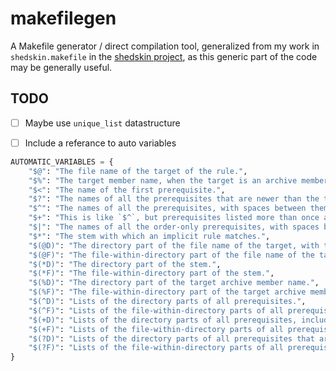 # makefilegen

A Makefile generator / direct compilation tool, generalized from my work in `shedskin.makefile` in the [shedskin project](https://github.com/shedskin/shedskin), as this generic part of the code may be generally useful.


## TODO

- [ ] Maybe use `unique_list` datastructure

- [ ] Include a referance to auto variables

```python
AUTOMATIC_VARIABLES = {
    "$@": "The file name of the target of the rule.",
    "$%": "The target member name, when the target is an archive member.",
    "$<": "The name of the first prerequisite.",
    "$?": "The names of all the prerequisites that are newer than the target, with spaces between them.",
    "$^": "The names of all the prerequisites, with spaces between them.",
    "$+": "This is like `$^`, but prerequisites listed more than once are duplicated in the order they were listed in the makefile.",
    "$|": "The names of all the order-only prerequisites, with spaces between them.",
    "$*": "The stem with which an implicit rule matches.",
    "$(@D)": "The directory part of the file name of the target, with the trailing slash removed.",
    "$(@F)": "The file-within-directory part of the file name of the target.",
    "$(*D)": "The directory part of the stem.",
    "$(*F)": "The file-within-directory part of the stem.",
    "$(%D)": "The directory part of the target archive member name.",
    "$(%F)": "The file-within-directory part of the target archive member name.",
    "$(^D)": "Lists of the directory parts of all prerequisites.",
    "$(^F)": "Lists of the file-within-directory parts of all prerequisites.",
    "$(+D)": "Lists of the directory parts of all prerequisites, including multiple instances of duplicated prerequisites.",
    "$(+F)": "Lists of the file-within-directory parts of all prerequisites, including multiple instances of duplicated prerequisites.",
    "$(?D)": "Lists of the directory parts of all prerequisites that are newer than the target.",
    "$(?F)": "Lists of the file-within-directory parts of all prerequisites that are newer than the target.",
}
```
